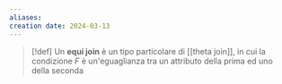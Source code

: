 ```yaml
---
aliases: 
creation date: 2024-03-13
---
```


>[!def]
>Un **equi join** è un tipo particolare di [[theta join]], in cui la condizione $F$ è un'eguaglianza tra un attributo della prima ed uno della seconda
